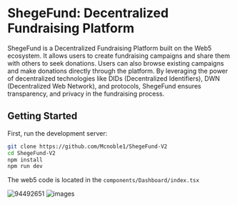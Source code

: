 # ShegeFund: Decentralized Fundraising Platform

ShegeFund is a Decentralized Fundraising Platform built on the Web5 ecosystem. It allows users to create fundraising campaigns and share them with others to seek donations. Users can also browse existing campaigns and make donations directly through the platform. By leveraging the power of decentralized technologies like DIDs (Decentralized Identifiers), DWN (Decentralized Web Network), and protocols, ShegeFund ensures transparency, and privacy in the fundraising process.

## Getting Started

First, run the development server:

```bash
git clone https://github.com/Mcnoble1/ShegeFund-V2
cd ShegeFund-V2
npm install
npm run dev
```
The web5 code is located in the ```components/Dashboard/index.tsx```

![94492651](https://github.com/Mcnoble1/ShegeFund-V2/assets/40045755/946b92dc-b543-4c7a-9049-5c812066fb42)
![images](https://github.com/Mcnoble1/ShegeFund-V2/assets/40045755/22e7824e-5389-44bf-8b56-b4013d35adae)

